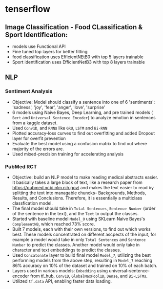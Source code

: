 # tenserflow

## Image Classification - Food CLassification & Sport Identification:

* models use Functional API
* Fine tuned top layers for better fitting
* food classification uses EfficientNEtB0 with top 5 layers trainable
* Sport identification uses EfficientNetB3 with top 8 layers trainable

## NLP 

### Sentiment Analysis

* Objective: Model should classify a sentence into one of 6 'sentiments': 'sadness', 'joy', 'fear', 'anger', 'love', 'surprise'
* 6 models using Naive Bayes, Deep Learning, and pre trained models ( `Bert` and `Universal Sentence Encoder`) to analyze emotion in sentences from a kaggle dataset. 
* Used `Conv1D`, and  `RNN`s like `GRU`, `LSTM` and `Bi-RNN` 
* Plotted accuracy-loss curves to find out overfitting and added Dropout layer for overfit prevention
* Evaluate the best model using a confusion matrix to find out where majority of the errors are.
* Used mixed-precision training for accelerating analysis

### PubMed RCT

* Objective:  build an NLP model to make reading medical abstracts easier. It basically takes a large block of text, like a research paper from https://pubmed.ncbi.nlm.nih.gov/ and makes the text easier to read by splitting the text into managable chuncks- Backgrounds, Methods, Results, and Conclusions. Therefore, it is essentially a multiclass classfication model.
* The final model should take in `Total Sentences`, `Sentence Number` (order of the sentence in the text), and the `Text` to output the classes.
* Started with baseline model `Model_0` using SKLearn Naive Bayes's `ComplementNB`, which reached 73% score.
* Built 7 models, each with their own versions, to find out which works best. These models concentrated on different ascpects of the input, for example a model would take in only `Total Sentences` and `Sentence Number` to predict the classes. Another model would only take in character and text embeddings to predict the classes.
* Used `Concatonate` layer to build final model `Model_7`, utilizing the best performing models from the above step, resulting in `Model_7` reaching 86% accuracy on 10% of the dataset and trained on 10% of each batch.
* Layers used in various models: `Embedding` using universal-sentence-encoder from tf_hub, `Conv1D`, `GlobalMaxPool1D`, `Dense`, and `Bi-LSTMs`.
* Utilized `tf.data` API, enabling faster data loading.
